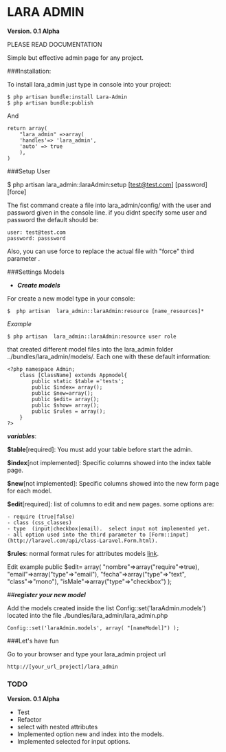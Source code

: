# LARA ADMIN
**Version. 0.1 Alpha**

PLEASE READ DOCUMENTATION

Simple but effective admin page for any project.

###Installation:

To install lara_admin just type in console into your project:

	$ php artisan bundle:install Lara-Admin
	$ php artisan bundle:publish
And

	return array( 
		"lara_admin" =>array(
		'handles'=> 'lara_admin',
		'auto' => true
		),
	)

###Setup User

$ php artisan lara_admin::laraAdmin:setup [test@test.com] [password] [force]


The fist command create a file into lara_admin/config/ with the user and password given in the console line. if you didnt  specify some user and password the default should be:

	user: test@test.com
	password: passsword

Also, you can use force to replace the actual file with "force"  third parameter .

###Settings Models

* ***Create models***

For create a new model type in your console:
 
	$  php artisan  lara_admin::laraAdmin:resource [name_resources]*

*Example*

	$ php artisan  lara_admin::laraAdmin:resource user role

that created different model files into the lara_admin folder ../bundles/lara_admin/models/. Each one with these default information:

	<?php namespace Admin; 
 		class [ClassName] extends Appmodel{ 
 			public static $table ='tests';  
 			public $index= array();  
 			public $new=array();  
 			public $edit= array();  
 			public $show= array(); 
 			public $rules = array();
 		} 
 	?> 
***variables***:

**$table**[required]: You must add your table before start the admin.

**$index**[not implemented]: Specific columns showed into the index table page.

**$new**[not implemented]: Specific columns showed into the new form page for each model.

**$edit**[required]: list of columns to edit and new pages. some options are:

	- require (true|false)
	- class (css_classes)
	- type  (input|checkbox|email).  select input not implemented yet.
	- all option used into the third parameter to [Form::input](http://laravel.com/api/class-Laravel.Form.html).

**$rules**: normal format rules for attributes models [link](http://laravel.com/docs/validation ).

Edit example 
	 	public $edit= array(
 		"nombre"=>array("require"=>true), 
 		"email"=>array("type"=>"email"),
 		"fecha"=>array("type"=>"text", "class"=>"mono"),
 		"isMale"=>array("type"=>"checkbox")
 		);  


##***register your new model***

Add the models created inside the list Config::set('laraAdmin.models') located into the file ./bundles/lara_admin/lara_admin.php 
	
	Config::set('laraAdmin.models', array( "[nameModel]") );



###Let's have fun 

Go to your browser and type your lara_admin project url 

	http://[your_url_project]/lara_admin




### TODO

**Version. 0.1 Alpha**

- Test
- Refactor
- select with nested attributes
- Implemented option new and index into the models.
- Implemented selected for input options.


